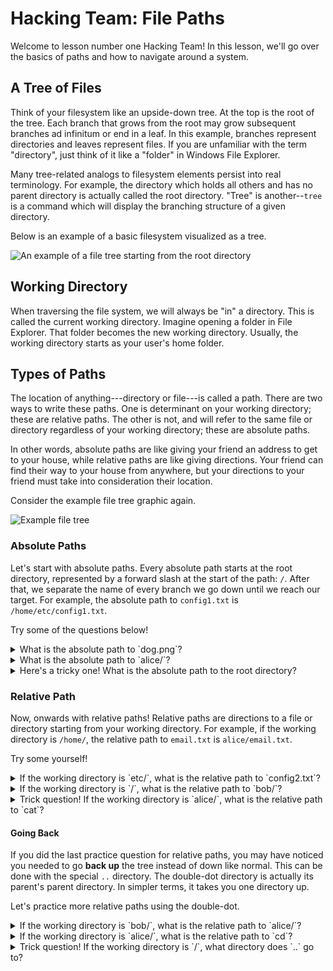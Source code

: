 <main>

# Hacking Team: File Paths

Welcome to lesson number one Hacking Team! In this lesson,
we'll go over the basics of paths and how to navigate around
a system.

## A Tree of Files

Think of your filesystem like an upside-down tree. At the
top is the root of the tree. Each branch that grows from the
root may grow subsequent branches ad infinitum or end in a
leaf. In this example, branches represent directories and
leaves represent files. If you are unfamiliar with the term
"directory", just think of it like a "folder" in Windows
File Explorer.

Many tree-related analogs to filesystem elements persist
into real terminology. For example, the directory which
holds all others and has no parent directory is actually
called the root directory. "Tree" is another--`tree` is a
command which will display the branching structure of a
given directory.

Below is an example of a basic filesystem visualized as a
tree.

![An example of a file tree starting from the root directory](./file-tree.png)

## Working Directory

When traversing the file system, we will always be "in" a
directory. This is called the current working directory.
Imagine opening a folder in File Explorer. That folder
becomes the new working directory. Usually, the working
directory starts as your user's home folder.

## Types of Paths

The location of anything---directory or file---is called a
path. There are two ways to write these paths. One is
determinant on your working directory; these are relative
paths. The other is not, and will refer to the same file or
directory regardless of your working directory; these are
absolute paths.

In other words, absolute paths are like giving your friend
an address to get to your house, while relative paths are
like giving directions. Your friend can find their way to
your house from anywhere, but your directions to your friend
must take into consideration their location.

Consider the example file tree graphic again.

![Example file tree](./file-tree.png)

### Absolute Paths

Let's start with absolute paths. Every absolute path starts
at the root directory, represented by a forward slash at the
start of the path: `/`. After that, we separate the name of
every branch we go down until we reach our target. For
example, the absolute path to `config1.txt` is
`/home/etc/config1.txt`.

Try some of the questions below!

<details>
<summary>What is the absolute path to `dog.png`?</summary>

`/home/bob/dog.png`

</details>

<details>
<summary>What is the absolute path to `alice/`?</summary>

`/home/alice/`

</details>

<details>
<summary>Here's a tricky one! What is the absolute path to
the root directory?</summary>

`/`

</details>

### Relative Path

Now, onwards with relative paths! Relative paths are
directions to a file or directory starting from your working
directory. For example, if the working directory is
`/home/`, the relative path to `email.txt` is
`alice/email.txt`.

Try some yourself!

<details>
<summary>If the working directory is `etc/`, what is the
relative path to `config2.txt`?</summary>

</details>

<details>
<summary>If the working directory is `/`, what is the
relative path to `bob/`?</summary>

`home/bob/`

</details>

<details>
<summary>Trick question! If the working directory is `alice/`,
what is the relative path to `cat`?</summary>

`../../bin/cat`

</details>

#### Going Back

If you did the last practice question for relative paths,
you may have noticed you needed to go **back up** the tree
instead of down like normal. This can be done with the
special `..` directory. The double-dot directory is actually
its parent's parent directory. In simpler terms, it takes
you one directory up.

Let's practice more relative paths using the double-dot.

<details>
<summary>If the working directory is `bob/`, what is the
relative path to `alice/`?</summary>

`../alice/`

</details>

<details>
<summary>If the working directory is `alice/`, what is the
relative path to `cd`?</summary>

`../../bin/cd`

</details>

<details>
<summary>Trick question! If the working directory is `/`, what directory
does `..` go to?</summary>

`..` leads to `/` as well! Remember that there is no
directory over the root directory.

</details>

</main>
